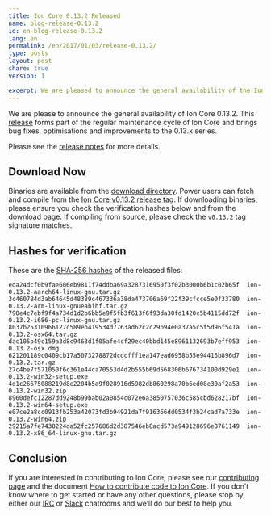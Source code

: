 ```yaml
---
title: Ion Core 0.13.2 Released
name: blog-release-0.13.2
id: en-blog-release-0.13.2
lang: en
permalink: /en/2017/01/03/release-0.13.2/
type: posts
layout: post
share: true
version: 1

excerpt: We are pleased to announce the general availability of the Ion Core 0.13.2.
---
```

We are please to announce the general availability of Ion Core 0.13.2. This [release][release notes] forms part of the regular maintenance cycle of Ion Core and brings bug fixes, optimisations and improvements to the 0.13.x series.

Please see the [release notes] for more details.

## Download Now

Binaries are available from the [download directory]. Power users can fetch and compile from the [Ion Core v0.13.2 release tag](https://github.com/ion/ion/releases/tag/v0.13.2). If downloading binaries, please ensure you check the verification hashes below and from the [download page]. If compiling from source, please check the `v0.13.2` tag signature matches.

## Hashes for verification

These are the [SHA-256 hashes](https://bitcoin.org/bin/ion-core-0.13.2/SHA256SUMS.asc) of the released files:

    eda24dcf0b9fae606eb9811f74ddba69a3287316950f3f02b3000b6b1c02b65f  ion-0.13.2-aarch64-linux-gnu.tar.gz
    3c460784d3ab64645d48389c467336a38da473706a69f22f39cfcce5e0f33780  ion-0.13.2-arm-linux-gnueabihf.tar.gz
    790e4c7ebf9f4a734d1d2b6bb5e9f5fb3f613f6f93da30fd1420c5b4115dd72f  ion-0.13.2-i686-pc-linux-gnu.tar.gz
    8037b25310966127c589eb419534d7763ad62c2c29b94e0a37a5c5f5d96f541a  ion-0.13.2-osx64.tar.gz
    dac105b49c159a3d8c9463d1f05afe4cf29ec40bbd145e8961132693b7eff953  ion-0.13.2-osx.dmg
    621201189c0409cb17a5073278872dcdcfff1ea147ead6958b55e94416b896d7  ion-0.13.2.tar.gz
    27c4be7f571050f6c361e44ca70553d4d2b555b69d568306b676734100d929e1  ion-0.13.2-win32-setup.exe
    4d1c26675088219d8e2204b5a9f028916d5982db860298a70b6ed08e30af2a53  ion-0.13.2-win32.zip
    8960defc12287dd9248b99bab02a0854c072e6a3850757036c585cbd628217bf  ion-0.13.2-win64-setup.exe
    e07ce2a8cc0913fb253a42073fd3b94921da7f916366dd0534f3b24cad7a733e  ion-0.13.2-win64.zip
    29215a7fe7430224da52fc257686d2d387546eb8acd573a949128696e8761149  ion-0.13.2-x86_64-linux-gnu.tar.gz

## Conclusion

If you are interested in contributing to Ion Core, please see our [contributing page](/en/contribute) and the document [How to contribute code to Ion Core](/en/faq/contributing-code/). If you don’t know where to get started or have any other questions, please stop by either our [IRC](https://en.ion.it/wiki/IRC_channels) or [Slack](https://slack.ioncore.xyz/) chatrooms and we’ll do our best to help you.

[release notes]: /en/releases/0.13.2/
[download page]: https://bitcoin.org/en/download
[download directory]: https://bitcoin.org/bin/ion-core-0.13.2/
